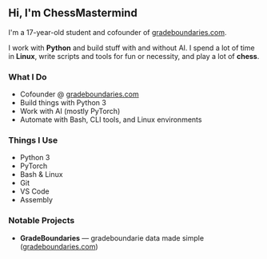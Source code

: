 ## Hi, I'm ChessMastermind 

I'm a 17-year-old student and cofounder of [gradeboundaries.com](https://gradeboundaries.com).

I work with **Python** and build stuff with and without AI. I spend a lot of time in **Linux**, write scripts and tools for fun or necessity, and play a lot of **chess**.

### What I Do

- Cofounder @ [gradeboundaries.com](https://gradeboundaries.com)
- Build things with Python 3
- Work with AI (mostly PyTorch)
- Automate with Bash, CLI tools, and Linux environments

### Things I Use

- Python 3
- PyTorch 
- Bash & Linux
- Git
- VS Code
- Assembly

### Notable Projects

- **GradeBoundaries** — gradeboundarie data made simple ([gradeboundaries.com](https://gradeboundaries.com))
